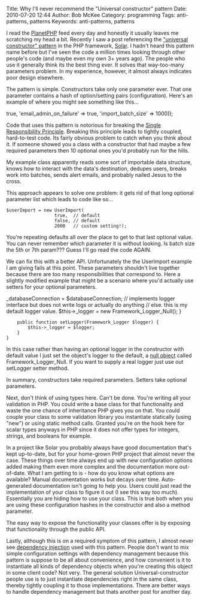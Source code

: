 Title: Why I'll never recommend the "Universal constructor" pattern
Date: 2010-07-20 12:44
Author: Bob McKee
Category: programming
Tags: anti-patterns, patterns
Keywords: anti-patterns, patterns

I read the [PlanetPHP][] feed every day and honestly it usually leaves
me scratching my head a bit. Recently I saw a post referencing the
["universal constructor" pattern][] in the PHP framework, [Solar][]. I
hadn't heard this pattern name before but I've seen the code a million
times looking through other people's code (and maybe even my own 3+
years ago). The people who use it generally think its the best thing
ever. It solves that way-too-many parameters problem. In my experience,
however, it almost always indicates poor design elsewhere.

The pattern is simple. Constructors take only one parameter ever. That
one parameter contains a hash of option/setting pairs (configuration).
Here's an example of where you might see something like this...

<div class="code php" markdown="1">
    <?$userImporter = new UserImporter(array(
        'enable_deduping' => true,
        'email_admin_on_failure' => true,
        'import_batch_size' => 1000));
</div>

Code that uses this pattern is notorious for breaking the [Single
Responsibility Principle][]. Breaking this principle leads to tightly
coupled, hard-to-test code. Its fairly obvious problem to catch when you
think about it. If someone showed you a class with a constructor that
had maybe a few required parameters then 10 optional ones you'd probably
run for the hills.

My example class apparently reads some sort of importable data
structure, knows how to interact with the data's destination, dedupes
users, breaks work into batches, sends alert emails, and probably nailed
Jesus to the cross.

This approach appears to solve one problem: it gets rid of that long
optional parameter list which leads to code like so...

<div class="code php" markdown="1">
    <?class UserImport {
        public function __construct($enableDeduping = true, $enableEmailOnFailure = false, $batchSize = 1000) {
            // ...
        }
    }

    $userImport = new UserImport(
                      true,  // default
                      false, // default
                      2000   // custom setting!);
</div>

You're repeating defaults all over the place to get to that last
optional value. You can never remember which parameter it is without
looking. Is batch size the 5th or 7th param??? Guess I'll go read the
code AGAIN.

We can fix this with a better API. Unfortunately the the UserImport
example I am giving fails at this point. These parameters shouldn't live
together because there are too many responsibilities that correspond to.
Here a slightly modified example that might be a scenario where you'd
actually use setters for your optional parameters.

<div class="code php" markdown="1">
    <?class UserImport {
        public function __construct(Framework_DatabaseConnection $databaseConnection) {
            $this->_databaseConnection = $databaseConnection;
            // implements logger interface but does not write logs or actually do anything 
            // else.  this is my default logger value.
            $this->_logger = new Framework_Logger_Null();
        }

        public function setLogger(Framework_Logger $logger) {
            $this->_logger = $logger;
        }
    }
</div>

In this case rather than having an optional logger in the constructor
with default value I just set the object's logger to the default, a
[null object][] called Framework\_Logger\_Null. If you want to supply a
real logger just use out setLogger setter method.

In summary, constructors take required parameters. Setters take optional
parameters.

Next, don't think of using types here. Can't be done. You're writing all
your validation in PHP. You could write a base class for that
functionality and waste the one chance of inheritance PHP gives you on
that. You could couple your class to some validation library you
instantiate statically (using "new") or using static method calls.
Granted you're on the hook here for scalar types anyways in PHP since it
does not offer types for integers, strings, and booleans for example.

In a project like Solar you probably always have good documentation
that's kept up-to-date, but for your home-grown PHP project that almost
never the case. These things over time always end up with new
configuration options added making them even more complex and the
documentation more out-of-date. What I am getting to is - how do you
know what options are available? Manual documentation works but decays
over time. Auto-generated documentation isn't going to help you. Users
could just read the implementation of your class to figure it out (I see
this way too much). Essentially you are hiding how to use your class.
This is true both when you are using these configuration hashes in the
constructor and also a method parameter.

The easy way to expose the functionality your classes offer is by
exposing that functionality through the public API.

Lastly, although this is on a required symptom of this pattern, I almost
never see [dependency injection][] used with this pattern. People don't
want to mix simple configuration settings with dependency management
because this pattern is suppose to be all about convenience, and how
convenient is it to instantiate all kinds of dependency objects when
you're creating this object in some client code? Not very. The general
solution Universal-constructor people use is to just instantiate
dependencies right in the same class, thereby tightly coupling it to
those implementations. There are better ways to handle dependency
management but thats another post for another day.

[PlanetPHP]: http://www.planet-php.net/
["universal constructor" pattern]: http://solarphp.com/manual/appendix-standards.constructor
[Solar]: http://solarphp.com/
[Single Responsibility Principle]: http://en.wikipedia.org/wiki/Single_responsibility_principle
[null object]: http://en.wikipedia.org/wiki/Null_Object_pattern
[dependency injection]: http://en.wikipedia.org/wiki/Dependency_injection
